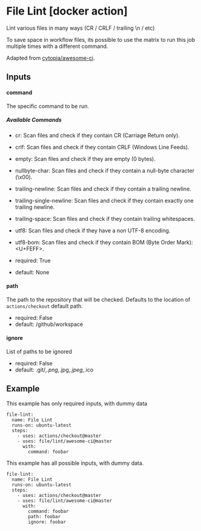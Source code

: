 # File Lint [docker action]

Lint various files in many ways (CR / CRLF / trailing \n / etc)

To save space in workflow files, its possible to use the matrix to run
this job multiple times with a different command.

Adapted from [cytopia/awesome-ci](https://github.com/cytopia/awesome-ci).


## Inputs

#### command

The specific command to be run.

##### Available Commands

- cr: Scan files and check if they contain CR (Carriage Return only).
- crlf: Scan files and check if they contain CRLF (Windows Line Feeds).
- empty: Scan files and check if they are empty (0 bytes).
- nullbyte-char: Scan files and check if they contain a null-byte character (\x00).
- trailing-newline: Scan files and check if they contain a trailing newline.
- trailing-single-newline: Scan files and check if they contain exactly one trailing newline.
- trailing-space: Scan files and check if they contain trailing whitespaces.
- utf8: Scan files and check if they have a non UTF-8 encoding.
- utf8-bom: Scan files and check if they contain BOM (Byte Order Mark): <U+FEFF>.


- required: True
- default: None

#### path

The path to the repository that will be checked. Defaults to the location of `actions/checkout` default path.


- required: False
- default: /github/workspace

#### ignore

List of paths to be ignored

- required: False
- default: .git/,*.png,*.jpg,*.jpeg,*.ico



## Example

This example has only required inputs, with dummy data

    file-lint:
      name: File Lint
      runs-on: ubuntu-latest
      steps:
        - uses: actions/checkout@master
        - uses: file/lint/awesome-ci@master
          with:
            command: foobar



This example has all possible inputs, with dummy data.

    file-lint:
      name: File Lint
      runs-on: ubuntu-latest
      steps:
        - uses: actions/checkout@master
        - uses: file/lint/awesome-ci@master
          with:
            command: foobar
            path: foobar
            ignore: foobar
